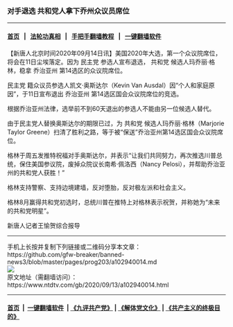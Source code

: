 ### 对手退选 共和党人拿下乔州众议员席位
------------------------

#### [首页](https://github.com/gfw-breaker/banned-news3/blob/master/README.md) &nbsp;&nbsp;|&nbsp;&nbsp; [法轮功真相](https://github.com/begood0513/basic/blob/master/README.md)  &nbsp;&nbsp;|&nbsp;&nbsp; [手把手翻墙教程](https://github.com/gfw-breaker/guides/wiki)  &nbsp;&nbsp;|&nbsp;&nbsp; [一键翻墙软件](https://github.com/gfw-breaker/nogfw/blob/master/README.md)  



<div><div class="post_content" itemprop="articleBody">
 <p>
  【新唐人北京时间2020年09月14日讯】美国2020年大选，第一个众议院席位，将会在11日尘埃落定。因为
  <ok href="https://www.ntdtv.com/gb/民主党.htm">
   民主党
  </ok>
  参选人宣布退选，
  <ok href="https://www.ntdtv.com/gb/共和党.htm">
   共和党
  </ok>
  候选人玛乔丽‧格林，稳拿
  <ok href="https://www.ntdtv.com/gb/乔治亚州.htm">
   乔治亚州
  </ok>
  第14选区的众议院席位。
 </p>
 <p>
  <ok href="https://www.ntdtv.com/gb/民主党.htm">
   民主党
  </ok>
  籍众议员参选人凯文‧奥斯达尔（Kevin Van Ausdal）因“个人和家庭原因”，于11日宣布退出
  <ok href="https://www.ntdtv.com/gb/乔治亚州.htm">
   乔治亚州
  </ok>
  第14选区国会众议院席位的竞选。
 </p>
 <p>
  根据乔治亚州法律，选举前不到60天退出的参选人不能由另一位候选人替代。
 </p>
 <p>
  由于民主党人替换奥斯达尔的期限已过，为
  <ok href="https://www.ntdtv.com/gb/共和党.htm">
   共和党
  </ok>
  候选人玛乔丽‧格林（Marjorie Taylor Greene）扫清了胜利之路，等于被“保送”乔治亚州第14选区国会众议院席位。
 </p>
 <p>
  格林于周五发推特祝福对手奥斯达尔，并表示“让我们共同努力，再次推选川普总统，保住美国参议院，废掉众院议长南希‧佩洛西（Nancy Pelosi），并帮助乔治亚州的共和党人获胜！”
 </p>
 <p>
  格林支持警察、支持边境建墙，反对堕胎，反对极左派和社会主义。
 </p>
 <p>
  格林8月赢得共和党初选时，总统川普在推特上对格林表示祝贺，并称她为“未来的共和党明星”。
 </p>
 <p>
  新唐人记者王愉贺综合报导
 </p>
 <div class="single_ad">
 </div>
</div>
</div>
<hr/>
手机上长按并复制下列链接或二维码分享本文章：<br/>
https://github.com/gfw-breaker/banned-news3/blob/master/pages/prog203/a102940014.md <br/>
<a href='https://github.com/gfw-breaker/banned-news3/blob/master/pages/prog203/a102940014.md'><img src='https://github.com/gfw-breaker/banned-news3/blob/master/pages/prog203/a102940014.md.png'/></a> <br/>
原文地址（需翻墙访问）：https://www.ntdtv.com/gb/2020/09/13/a102940014.html


------------------------
#### [首页](https://github.com/gfw-breaker/banned-news3/blob/master/README.md) &nbsp;|&nbsp; [一键翻墙软件](https://github.com/gfw-breaker/nogfw/blob/master/README.md) &nbsp;| [《九评共产党》](https://github.com/gfw-breaker/9ping.md/blob/master/README.md#九评之一评共产党是什么) | [《解体党文化》](https://github.com/gfw-breaker/jtdwh.md/blob/master/README.md) | [《共产主义的终极目的》](https://github.com/gfw-breaker/gczydzjmd.md/blob/master/README.md)


<img src='http://gfw-breaker.win/banned-news3/pages/prog203/a102940014.md' width='0px' height='0px'/>